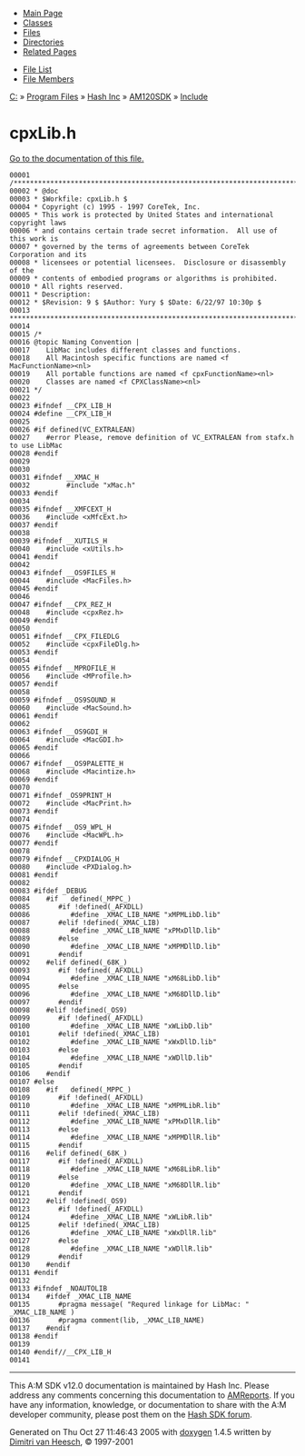 <div class="tabs">

- [Main Page](index.md)
- [Classes](annotated.md)
- <span id="current">[Files](files.md)</span>
- [Directories](dirs.md)
- [Related Pages](pages.md)

</div>

<div class="tabs">

- [File List](files.md)
- [File Members](globals.md)

</div>

<div class="nav">

<a href="dir_C_3A_2F.md" class="el">C:</a> » <a href="dir_C_3A_2FProgram_20Files_2F.md" class="el">Program Files</a> » <a href="dir_C_3A_2FProgram_20Files_2FHash_20Inc_2F.md" class="el">Hash Inc</a> » <a href="dir_C_3A_2FProgram_20Files_2FHash_20Inc_2FAM120SDK_2F.md" class="el">AM120SDK</a> » <a href="dir_C_3A_2FProgram_20Files_2FHash_20Inc_2FAM120SDK_2FInclude_2F.md" class="el">Include</a>

</div>

# cpxLib.h

[Go to the documentation of this file.](cpxLib_8h.md)

<div class="fragment">

``` fragment
00001 /************************************************************************
00002 * @doc
00003 * $Workfile: cpxLib.h $
00004 * Copyright (c) 1995 - 1997 CoreTek, Inc.
00005 * This work is protected by United States and international copyright laws 
00006 * and contains certain trade secret information.  All use of this work is  
00007 * governed by the terms of agreements between CoreTek Corporation and its     
00008 * licensees or potential licensees.  Disclosure or disassembly of the      
00009 * contents of embodied programs or algorithms is prohibited.  
00010 * All rights reserved.
00011 * Description: 
00012 * $Revision: 9 $ $Author: Yury $ $Date: 6/22/97 10:30p $
00013 ************************************************************************/
00014 
00015 /*
00016 @topic Naming Convention |
00017    LibMac includes different classes and functions.
00018    All Macintosh specific functions are named <f MacFunctionName><nl>
00019    All portable functions are named <f cpxFunctionName><nl>
00020    Classes are named <f CPXClassName><nl>
00021 */
00022 
00023 #ifndef __CPX_LIB_H
00024 #define __CPX_LIB_H
00025 
00026 #if defined(VC_EXTRALEAN)
00027    #error Please, remove definition of VC_EXTRALEAN from stafx.h to use LibMac
00028 #endif
00029 
00030 
00031 #ifndef __XMAC_H
00032         #include "xMac.h"
00033 #endif
00034 
00035 #ifndef __XMFCEXT_H
00036    #include <xMfcExt.h>
00037 #endif
00038 
00039 #ifndef __XUTILS_H
00040    #include <xUtils.h>
00041 #endif
00042 
00043 #ifndef __OS9FILES_H
00044    #include <MacFiles.h>
00045 #endif
00046 
00047 #ifndef __CPX_REZ_H
00048    #include <cpxRez.h>
00049 #endif
00050 
00051 #ifndef __CPX_FILEDLG
00052    #include <cpxFileDlg.h>
00053 #endif
00054 
00055 #ifndef __MPROFILE_H
00056    #include <MProfile.h>
00057 #endif
00058 
00059 #ifndef __OS9SOUND_H
00060    #include <MacSound.h>
00061 #endif
00062 
00063 #ifndef __OS9GDI_H
00064    #include <MacGDI.h>
00065 #endif
00066 
00067 #ifndef __OS9PALETTE_H
00068    #include <Macintize.h>
00069 #endif
00070 
00071 #ifndef _OS9PRINT_H
00072    #include <MacPrint.h>
00073 #endif
00074 
00075 #ifndef __OS9_WPL_H
00076    #include <MacWPL.h>
00077 #endif
00078 
00079 #ifndef __CPXDIALOG_H
00080    #include <PXDialog.h>
00081 #endif
00082 
00083 #ifdef _DEBUG
00084    #if   defined(_MPPC_)
00085       #if !defined(_AFXDLL)   
00086          #define _XMAC_LIB_NAME "xMPMLibD.lib"
00087       #elif !defined(_XMAC_LIB)
00088          #define _XMAC_LIB_NAME "xPMxDllD.lib"
00089       #else 
00090          #define _XMAC_LIB_NAME "xMPMDllD.lib"
00091       #endif
00092    #elif defined(_68K_)
00093       #if !defined(_AFXDLL)   
00094          #define _XMAC_LIB_NAME "xM68LibD.lib"
00095       #else 
00096          #define _XMAC_LIB_NAME "xM68DllD.lib"
00097       #endif
00098    #elif !defined(_OS9)
00099       #if !defined(_AFXDLL)   
00100          #define _XMAC_LIB_NAME "xWLibD.lib"
00101       #elif !defined(_XMAC_LIB)
00102          #define _XMAC_LIB_NAME "xWxDllD.lib"
00103       #else
00104          #define _XMAC_LIB_NAME "xWDllD.lib"
00105       #endif
00106    #endif
00107 #else
00108    #if   defined(_MPPC_)
00109       #if !defined(_AFXDLL)   
00110          #define _XMAC_LIB_NAME "xMPMLibR.lib"
00111       #elif !defined(_XMAC_LIB)
00112          #define _XMAC_LIB_NAME "xPMxDllR.lib"
00113       #else 
00114          #define _XMAC_LIB_NAME "xMPMDllR.lib"
00115       #endif
00116    #elif defined(_68K_)
00117       #if !defined(_AFXDLL)   
00118          #define _XMAC_LIB_NAME "xM68LibR.lib"
00119       #else 
00120          #define _XMAC_LIB_NAME "xM68DllR.lib"
00121       #endif
00122    #elif !defined(_OS9)
00123       #if !defined(_AFXDLL)   
00124          #define _XMAC_LIB_NAME "xWLibR.lib"
00125       #elif !defined(_XMAC_LIB)
00126          #define _XMAC_LIB_NAME "xWxDllR.lib"
00127       #else 
00128          #define _XMAC_LIB_NAME "xWDllR.lib"
00129       #endif
00130    #endif
00131 #endif
00132 
00133 #ifndef _NOAUTOLIB
00134    #ifdef _XMAC_LIB_NAME
00135       #pragma message( "Requred linkage for LibMac: " _XMAC_LIB_NAME )
00136       #pragma comment(lib, _XMAC_LIB_NAME)
00137    #endif
00138 #endif 
00139 
00140 #endif//__CPX_LIB_H
00141 
```

</div>

------------------------------------------------------------------------

<span class="small">This A:M SDK v12.0 documentation is maintained by Hash Inc. Please address any comments concerning this documentation to [AMReports](http://www.hash.com/reports). If you have any information, knowledge, or documentation to share with the A:M developer community, please post them on the [Hash SDK forum](http://www.hash.com/forums/index.php?showforum=11).</span>

Generated on Thu Oct 27 11:46:43 2005 with [<span class="image placeholder" original-image-src="doxygen.png" original-image-title="" height="45" width="100" align="middle" border="0">doxygen</span>](http://www.doxygen.org/index.html) 1.4.5 written by [Dimitri van Heesch](mailto:dimitri@stack.nl), © 1997-2001
